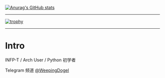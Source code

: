 [![Anurag's GitHub stats](https://github-readme-stats.vercel.app/api?username=weepingdogel&show_icons=true)](https://github.com/anuraghazra/github-readme-stats)

---

[![trophy](https://github-profile-trophy.vercel.app/?username=weepingdogel)](https://github.com/ryo-ma/github-profile-trophy)

---

# Intro

INFP-T / Arch User / Python 初学者 

Telegram 频道 [@WeepingDogel](https://t.me/WeepingDogel)
